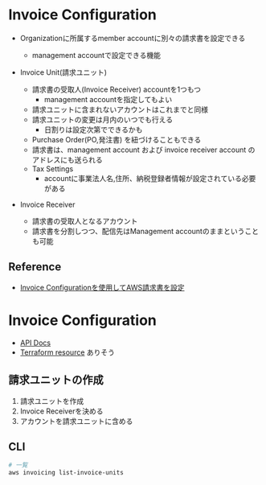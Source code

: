 # Invoice Configuration

* Organizationに所属するmember accountに別々の請求書を設定できる
  * management accountで設定できる機能

* Invoice Unit(請求ユニット)
  * 請求書の受取人(Invoice Receiver) accountを1つもつ
    * management accountを指定してもよい
  * 請求ユニットに含まれないアカウントはこれまでと同様
  * 請求ユニットの変更は月内のいつでも行える
    * 日割りは設定次第でできるかも
  * Purchase Order(PO,発注書) を紐づけることもできる
  * 請求書は、management account および invoice receiver account のアドレスにも送られる
  * Tax Settings
    * accountに事業法人名,住所、納税登録者情報が設定されている必要がある

* Invoice Receiver
  * 請求書の受取人となるアカウント
  * 請求書を分割しつつ、配信先はManagement accountのままということも可能

## Reference

* [Invoice Configurationを使用してAWS請求書を設定](https://aws.amazon.com/jp/blogs/news/configuring-your-aws-invoices-using-invoice-configuration/)

# Invoice Configuration



* [API Docs](https://docs.aws.amazon.com/aws-cost-management/latest/APIReference/API_Operations_AWS_Invoicing.html)
* [Terraform resource](https://registry.terraform.io/providers/hashicorp/awscc/latest/docs/resources/invoicing_invoice_unit) ありそう


## 請求ユニットの作成

1. 請求ユニットを作成
1. Invoice Receiverを決める
1. アカウントを請求ユニットに含める


## CLI


```sh
# 一覧
aws invoicing list-invoice-units
```

